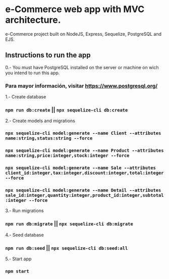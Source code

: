 # e-Commerce web app with MVC architecture.
e-Commerce project built on NodeJS, Express, Sequelize, PostgreSQL and EJS.

## Instructions to run the app

0.- You must have PostgreSQL installed on the server or machine on wich you intend to run this app.
### Para mayor información, visitar https://www.postgresql.org/

1.- Create database
### `npm run db:create` || `npx sequelize-cli db:create`

2.- Create models and migrations
### `npx sequelize-cli model:generate --name Client --attributes name:string,status:string --force` 
### `npx sequelize-cli model:generate --name Product --attributes name:string,price:integer,stock:integer --force`
### `npx sequelize-cli model:generate --name Sale --attributes client_id:integer,tax:integer,discount:integer,total:integer --force`
### `npx sequelize-cli model:generate --name Detail --attributes sale_id:integer,quantity:integer,product_id:integer,subtotal:integer --force`

3.- Run migrations
### `npm run db:migrate` || `npx sequelize-cli db:migrate`

4.- Seed database
### `npm run db:seed` || `npx sequelize-cli db:seed:all`

5.- Start app
### `npm start`